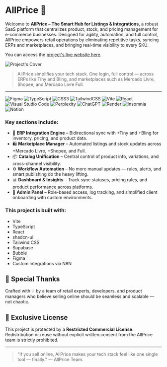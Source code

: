 # AllPrice 🛒

Welcome to **AllPrice – The Smart Hub for Listings & Integrations**, a robust SaaS platform that centralizes product, stock, and pricing management for e-commerce businesses. Designed for agility, automation, and full control, AllPrice empowers retail operations by eliminating repetitive tasks, syncing ERPs and marketplaces, and bringing real-time visibility to every SKU.

You can access the [project's live website here](https://spaceapps.com.br/).

![Project's Cover](https://i.imgur.com/XRKNqUD.png)

> AllPrice simplifies your tech stack. One login, full control — across ERPs like Tiny and Bling, and marketplaces such as Mercado Livre, Shopee, and Mercado Livre Full.

---
![Figma](https://img.shields.io/badge/figma-%23F24E1E.svg?style=for-the-badge&logo=figma&logoColor=white) ![TypeScript](https://img.shields.io/badge/typescript-%23007ACC.svg?style=for-the-badge&logo=typescript&logoColor=white) ![CSS3](https://img.shields.io/badge/css3-%231572B6.svg?style=for-the-badge&logo=css3&logoColor=white) ![TailwindCSS](https://img.shields.io/badge/tailwindcss-%2338B2AC.svg?style=for-the-badge&logo=tailwind-css&logoColor=white) ![Vite](https://img.shields.io/badge/vite-%23646CFF.svg?style=for-the-badge&logo=vite&logoColor=white) ![React](https://img.shields.io/badge/react-%2320232a.svg?style=for-the-badge&logo=react&logoColor=%2361DAFB) ![Visual Studio Code](https://img.shields.io/badge/Visual%20Studio%20Code-0078d7.svg?style=for-the-badge&logo=visual-studio-code&logoColor=white) ![Perplexity](https://img.shields.io/badge/perplexity-000000?style=for-the-badge&logo=perplexity&logoColor=088F8F) ![ChatGPT](https://img.shields.io/badge/chatGPT-74aa9c?style=for-the-badge&logo=openai&logoColor=white) ![Render](https://img.shields.io/badge/Render-%46E3B7.svg?style=for-the-badge&logo=render&logoColor=white) ![Insomnia](https://img.shields.io/badge/Insomnia-black?style=for-the-badge&logo=insomnia&logoColor=5849BE) ![Notion](https://img.shields.io/badge/Notion-%23000000.svg?style=for-the-badge&logo=notion&logoColor=white)

### Key sections include:

- 🧩 **ERP Integration Engine** – Bidirectional sync with +Tiny and +Bling for inventory, pricing, and product data.
- 🛍️ **Marketplace Manager** – Automated listings and stock updates across +Mercado Livre, +Shopee, and Full.
- 📦 **Catalog Unification** – Central control of product info, variations, and cross-channel visibility.
- ⚙️ **Workflow Automation** – No more manual updates — rules, alerts, and smart publishing do the heavy lifting.
- 📊 **Dashboard & Insights** – Track sync statuses, pricing rules, and product performance across platforms.
- 🔐 **Admin Panel** – Role-based access, log tracking, and simplified client onboarding with custom environments.

### This project is built with:

* Vite
* TypeScript
* React
* shadcn-ui
* Tailwind CSS
* Supabase
* Bubble
* Figma
* Custom integrations via N8N

## 🙌 Special Thanks

Crafted with 💡 by a team of retail experts, developers, and product managers who believe selling online should be seamless and scalable — not chaotic.

## 📄 Exclusive License

This project is protected by a **Restricted Commercial License**. Redistribution or reuse without explicit written consent from the AllPrice team is strictly prohibited.

---

> “If you sell online, AllPrice makes your tech stack feel like one single tool — finally.” — AllPrice Team.
